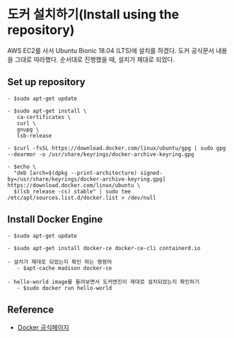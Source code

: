 # 도커 설치하기(Install using the repository)

AWS EC2를 사서 Ubuntu Bionic 18.04 (LTS)에 설치를 하겠다.
도커 공식문서 내용을 그대로 따라했다. 순서대로 진행했을 때, 설치가 제대로 되었다.

## Set up repository

```console
- $sudo apt-get update

- $sudo apt-get install \
   ca-certificates \
   curl \
   gnupg \
   lsb-release

- $curl -fsSL https://download.docker.com/linux/ubuntu/gpg | sudo gpg --dearmor -o /usr/share/keyrings/docker-archive-keyring.gpg

- $echo \
  "deb [arch=$(dpkg --print-architecture) signed-by=/usr/share/keyrings/docker-archive-keyring.gpg] https://download.docker.com/linux/ubuntu \
  $(lsb_release -cs) stable" | sudo tee /etc/apt/sources.list.d/docker.list > /dev/null
```

## Install Docker Engine

```console
- $sudo apt-get update

- $sudo apt-get install docker-ce docker-ce-cli containerd.io

- 설치가 제대로 되었는지 확인 하는 명령어
   - $apt-cache madison docker-ce

- hello-world image를 돌려보면서 도커엔진이 제대로 설치되었는지 확인하기
   - $sudo docker run hello-world
```

## Reference

- [Docker 공식페이지](https://docs.docker.com/engine/install/ubuntu/)
